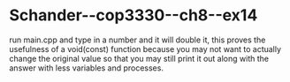 # Schander--cop3330--ch8--ex14
run main.cpp and type in a number and it will double it, this proves the usefulness of a void(const) function because you may not want to actually change the original value so that you may still print it out along with the answer with less variables and processes.

